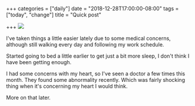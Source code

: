 +++
categories = ["daily"]
date = "2018-12-28T17:00:00-08:00"
tags = ["today", "change"]
title = "Quick post"

+++
![](/uploads/IMG_8730.JPG)

I've taken things a little easier lately due to some medical concerns, although still walking every day and following my work schedule.

Started going to bed a little earlier to get just a bit more sleep, I don't think I have been getting enough.

I had some concerns with my heart, so I've seen a doctor a few times this month. They found some abnormality recently. Which was fairly shocking thing when it's concerning my heart I would think.

More on that later.